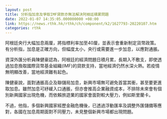 ```yaml
---
layout: post
title: 分析指加息及爭取IMF貸款亦無法解決阿根廷積累問題
date: 2022-01-07 14:35:05.000000000 +08:00
link: https://news.rthk.hk/rthk/ch/component/k2/1627793-20220107.htm
categories: rthk
---
```


阿根廷央行大幅加息兩厘，將指標利率加至40厘，並表示會重新制定貨幣政策。有分析指，加息是正確方向，但幅度太小，央行或需要進一步加息，以應對通脹。

資深外匯分析員陳健豪認為，阿根廷的經濟問題日積月累，長期入不敷支，即使透過加息換取國際貨幣基金組織(IMF)的貸款支持，當地經濟仍然水深火熱。若疫情無明顯改善，當地經濟難有起色。

陳健豪說，面對通脹高企及聯儲局加息，新興市場無可避免首當其衝，甚至要更進取加息。雖然加息可紓緩入口通脹，但亦會推高企業融資成本，不排除未來會有個別新興國家出現危機，而依賴旅遊業的國家會面對較大壓力，例如斯里蘭卡。

不過，他指，多個新興國家經歷金融危機後，已透過浮動匯率及調整外匯儲備等應對，各國在加息周期面對不同壓力，未見整個新興市場都出現問題。
